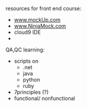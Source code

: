 resources for front end course:
- www.mockUp.com 
- www.NinjaMock.com
- cloud9 IDE
- 

QA,QC learning:
- scripts on 
  - .net
  - java
  - python 
  - ruby 
- 7principles (?)
- functional/ nonfunctional 
